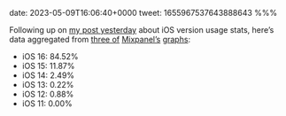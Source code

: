 date: 2023-05-09T16:06:40+0000
tweet: 1655967537643888643
%%%

Following up on [my post yesterday](/2023/ios-version-stats/) about iOS version usage stats, here’s data aggregated from [three of](https://mixpanel.com/trends/#report/ios_16) [Mixpanel’s](https://mixpanel.com/trends/#report/ios_14) [graphs](https://mixpanel.com/trends/#report/ios_12):

- iOS 16: 84.52%
- iOS 15: 11.87%
- iOS 14:  2.49%
- iOS 13:  0.22%
- iOS 12:  0.88%
- iOS 11:  0.00%
